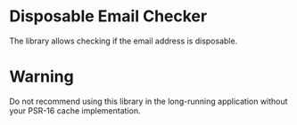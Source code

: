 # Disposable Email Checker
The library allows checking if the email address is disposable.

# Warning
Do not recommend using this library in the long-running application without your PSR-16 cache implementation.